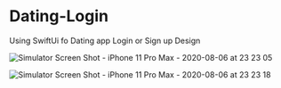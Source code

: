 # Dating-Login
Using SwiftUi fo Dating app Login or Sign up Design

![Simulator Screen Shot - iPhone 11 Pro Max - 2020-08-06 at 23 23 05](https://user-images.githubusercontent.com/26844387/89565667-82a96b80-d83c-11ea-93f9-5cd09b62c3f6.png)

![Simulator Screen Shot - iPhone 11 Pro Max - 2020-08-06 at 23 23 18](https://user-images.githubusercontent.com/26844387/89565729-9c4ab300-d83c-11ea-9149-c8de19425eac.png)
